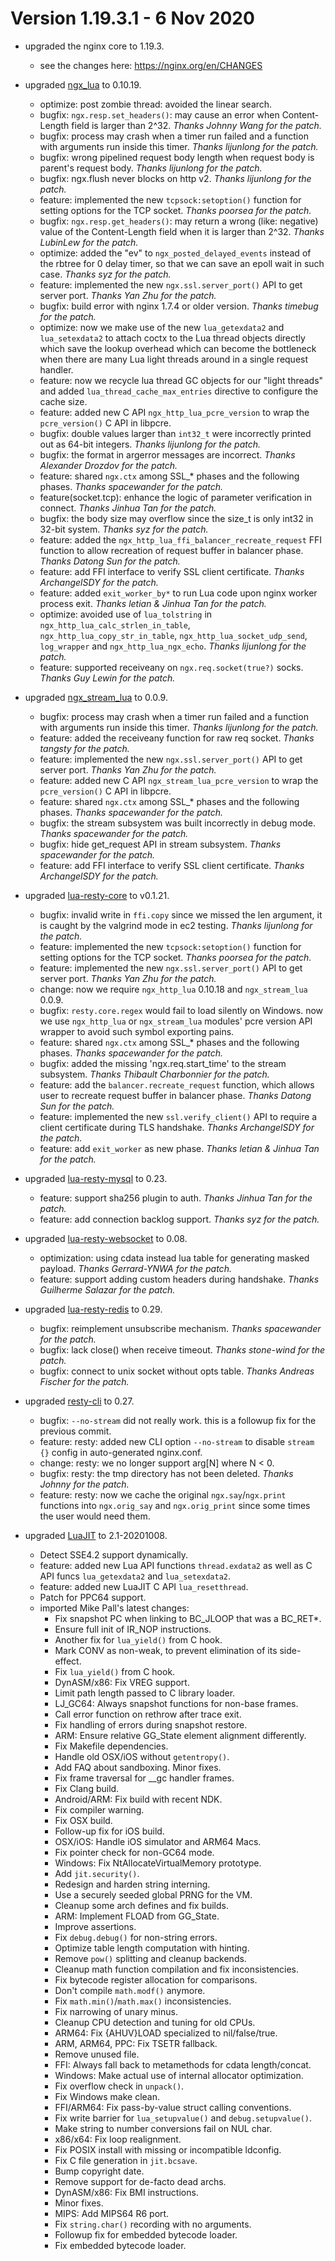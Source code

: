 <!---
    @title         ChangeLog for 1.19.3.x
    @creator       Johnny Wang
    @created       2020-11-06 01:04 GMT
--->

# Version 1.19.3.1 - 6 Nov 2020

* upgraded the nginx core to 1.19.3.
    * see the changes here: https://nginx.org/en/CHANGES

* upgraded [ngx_lua](https://github.com/openresty/lua-nginx-module#readme) to 0.10.19.
    * optimize: post zombie thread: avoided the linear search.
    * bugfix: `ngx.resp.set_headers()`: may cause an error when Content-Length field is larger than 2^32. _Thanks Johnny Wang for the patch._
    * bugfix: process may crash when a timer run failed and a function with arguments run inside this timer. _Thanks lijunlong for the patch._
    * bugfix: wrong pipelined request body length when request body is parent's request body. _Thanks lijunlong for the patch._
    * bugfix: ngx.flush never blocks on http v2. _Thanks lijunlong for the patch._
    * feature: implemented the new `tcpsock:setoption()` function for setting options for the TCP socket. _Thanks poorsea for the patch._
    * bugfix: `ngx.resp.get_headers()`: may return a wrong (like: negative) value of the Content-Length field when it is larger than 2^32. _Thanks LubinLew for the patch._
    * optimize: added the "ev" to `ngx_posted_delayed_events` instead of the rbtree for 0 delay timer, so that we can save an epoll wait in such case. _Thanks syz for the patch._
    * feature: implemented the new `ngx.ssl.server_port()` API to get server port. _Thanks Yan Zhu for the patch._
    * bugfix: build error with nginx 1.7.4 or older version. _Thanks timebug for the patch._
    * optimize: now we make use of the new `lua_getexdata2` and `lua_setexdata2` to attach coctx to the Lua thread objects directly which save the lookup overhead which can become the bottleneck when there are many Lua light threads around in a single request handler.
    * feature: now we recycle lua thread GC objects for our "light threads" and added `lua_thread_cache_max_entries` directive to configure the cache size.
    * feature: added new C API `ngx_http_lua_pcre_version` to wrap the `pcre_version()` C API in libpcre.
    * bugfix: double values larger than `int32_t` were incorrectly printed out as 64-bit integers. _Thanks lijunlong for the patch._
    * bugfix: the format in argerror messages are incorrect. _Thanks Alexander Drozdov for the patch._
    * feature: shared `ngx.ctx` among SSL_* phases and the following phases. _Thanks spacewander for the patch._
    * feature(socket.tcp): enhance the logic of parameter verification in connect. _Thanks Jinhua Tan for the patch._
    * bugfix: the body size may overflow since the size_t is only int32 in 32-bit system. _Thanks syz for the patch._
    * feature: added the `ngx_http_lua_ffi_balancer_recreate_request` FFI function to allow recreation of request buffer in balancer phase. _Thanks Datong Sun for the patch._
    * feature: add FFI interface to verify SSL client certificate. _Thanks ArchangelSDY for the patch._
    * feature: added `exit_worker_by*` to run Lua code upon nginx worker process exit. _Thanks letian & Jinhua Tan for the patch._
    * optimize: avoided use of `lua_tolstring` in `ngx_http_lua_calc_strlen_in_table`, `ngx_http_lua_copy_str_in_table`, `ngx_http_lua_socket_udp_send`, `log_wrapper` and `ngx_http_lua_ngx_echo`. _Thanks lijunlong for the patch._
    * feature: supported receiveany on `ngx.req.socket(true?)` socks. _Thanks Guy Lewin for the patch._

* upgraded [ngx_stream_lua](https://github.com/openresty/stream-lua-nginx-module#readme) to 0.0.9.
    * bugfix: process may crash when a timer run failed and a function with arguments run inside this timer. _Thanks lijunlong for the patch._
    * feature: added the receiveany function for raw req socket. _Thanks tangsty for the patch._
    * feature: implemented the new `ngx.ssl.server_port()` API to get server port. _Thanks Yan Zhu for the patch._
    * feature: added new C API `ngx_stream_lua_pcre_version` to wrap the `pcre_version()` C API in libpcre.
    * feature: shared `ngx.ctx` among SSL_* phases and the following phases. _Thanks spacewander for the patch._
    * bugfix: the stream subsystem was built incorrectly in debug mode. _Thanks spacewander for the patch._
    * bugfix: hide get_request API in stream subsystem. _Thanks spacewander for the patch._
    * feature: add FFI interface to verify SSL client certificate. _Thanks ArchangelSDY for the patch._

* upgraded [lua-resty-core](https://github.com/openresty/lua-resty-core#readme) to v0.1.21.
    * bugfix: invalid write in `ffi.copy` since we missed the len argument, it is caught by the valgrind mode in ec2 testing. _Thanks lijunlong for the patch._
    * feature: implemented the new `tcpsock:setoption()` function for setting options for the TCP socket. _Thanks poorsea for the patch._
    * feature: implemented the new `ngx.ssl.server_port()` API to get server port. _Thanks Yan Zhu for the patch._
    * change: now we require `ngx_http_lua` 0.10.18 and `ngx_stream_lua` 0.0.9.
    * bugfix: `resty.core.regex` would fail to load silently on Windows. now we use `ngx_http_lua` or `ngx_stream_lua` modules' pcre version API wrapper to avoid such symbol exporting pains.
    * feature: shared `ngx.ctx` among SSL_* phases and the following phases. _Thanks spacewander for the patch._
    * bugfix: added the missing 'ngx.req.start_time' to the stream subsystem. _Thanks Thibault Charbonnier for the patch._
    * feature: add the `balancer.recreate_request` function, which allows user to recreate request buffer in balancer phase. _Thanks Datong Sun for the patch._
    * feature: implemented the new `ssl.verify_client()` API to require a client certificate during TLS handshake. _Thanks ArchangelSDY for the patch._
    * feature: add `exit_worker` as new phase. _Thanks letian & Jinhua Tan for the patch._

* upgraded [lua-resty-mysql](https://github.com/openresty/lua-resty-mysql#readme) to 0.23.
    * feature: support sha256 plugin to auth. _Thanks Jinhua Tan for the patch._
    * feature: add connection backlog support. _Thanks syz for the patch._

* upgraded [lua-resty-websocket](https://github.com/openresty/lua-resty-websocket#readme) to 0.08.
    * optimization: using cdata instead lua table for generating masked payload. _Thanks Gerrard-YNWA for the patch._
    * feature: support adding custom headers during handshake. _Thanks Guilherme Salazar for the patch._

* upgraded [lua-resty-redis](https://github.com/openresty/lua-resty-redis#readme) to 0.29.
    * bugfix: reimplement unsubscribe mechanism. _Thanks spacewander for the patch._
    * bugfix: lack close() when receive timeout. _Thanks stone-wind for the patch._
    * bugfix: connect to unix socket without opts table. _Thanks Andreas Fischer for the patch._

* upgraded [resty-cli](https://github.com/openresty/resty-cli#readme) to 0.27.
    * bugfix: `--no-stream` did not really work. this is a followup fix for the previous commit.
    * feature: resty: added new CLI option `--no-stream` to disable `stream {}` config in auto-generated nginx.conf.
    * change: resty: we no longer support arg[N] where N < 0.
    * bugfix: resty: the tmp directory has not been deleted. _Thanks Johnny for the patch._
    * feature: resty: now we cache the original `ngx.say`/`ngx.print` functions into `ngx.orig_say` and `ngx.orig_print` since some times the user would need them.

* upgraded [LuaJIT](https://github.com/openresty/luajit2) to 2.1-20201008.
    * Detect SSE4.2 support dynamically.
    * feature: added new Lua API functions `thread.exdata2` as well as C API funcs `lua_getexdata2` and `lua_setexdata2`.
    * feature: added new LuaJIT C API `lua_resetthread`.
    * Patch for PPC64 support.
    * imported Mike Pall's latest changes:
        * Fix snapshot PC when linking to BC_JLOOP that was a BC_RET*.
        * Ensure full init of IR_NOP instructions.
        * Another fix for `lua_yield()` from C hook.
        * Mark CONV as non-weak, to prevent elimination of its side-effect.
        * Fix `lua_yield()` from C hook.
        * DynASM/x86: Fix VREG support.
        * Limit path length passed to C library loader.
        * LJ_GC64: Always snapshot functions for non-base frames.
        * Call error function on rethrow after trace exit.
        * Fix handling of errors during snapshot restore.
        * ARM: Ensure relative GG_State element alignment differently.
        * Fix Makefile dependencies.
        * Handle old OSX/iOS without `getentropy()`.
        * Add FAQ about sandboxing. Minor fixes.
        * Fix frame traversal for __gc handler frames.
        * Fix Clang build.
        * Android/ARM: Fix build with recent NDK.
        * Fix compiler warning.
        * Fix OSX build.
        * Follow-up fix for iOS build.
        * OSX/iOS: Handle iOS simulator and ARM64 Macs.
        * Fix pointer check for non-GC64 mode.
        * Windows: Fix NtAllocateVirtualMemory prototype.
        * Add `jit.security()`.
        * Redesign and harden string interning.
        * Use a securely seeded global PRNG for the VM.
        * Cleanup some arch defines and fix builds.
        * ARM: Implement FLOAD from GG_State.
        * Improve assertions.
        * Fix `debug.debug()` for non-string errors.
        * Optimize table length computation with hinting.
        * Remove `pow()` splitting and cleanup backends.
        * Cleanup math function compilation and fix inconsistencies.
        * Fix bytecode register allocation for comparisons.
        * Don't compile `math.modf()` anymore.
        * Fix `math.min()`/`math.max()` inconsistencies.
        * Fix narrowing of unary minus.
        * Cleanup CPU detection and tuning for old CPUs.
        * ARM64: Fix {AHUV}LOAD specialized to nil/false/true.
        * ARM, ARM64, PPC: Fix TSETR fallback.
        * Remove unused file.
        * FFI: Always fall back to metamethods for cdata length/concat.
        * Windows: Make actual use of internal allocator optimization.
        * Fix overflow check in `unpack()`.
        * Fix Windows make clean.
        * FFI/ARM64: Fix pass-by-value struct calling conventions.
        * Fix write barrier for `lua_setupvalue()` and `debug.setupvalue()`.
        * Make string to number conversions fail on NUL char.
        * x86/x64: Fix loop realignment.
        * Fix POSIX install with missing or incompatible ldconfig.
        * Fix C file generation in `jit.bcsave`.
        * Bump copyright date.
        * Remove support for de-facto dead archs.
        * DynASM/x86: Fix BMI instructions.
        * Minor fixes.
        * MIPS: Add MIPS64 R6 port.
        * Fix `string.char()` recording with no arguments.
        * Followup fix for embedded bytecode loader.
        * Fix embedded bytecode loader.
